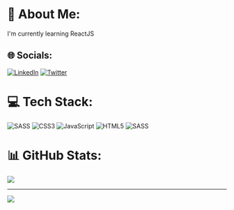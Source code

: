 # 💫 About Me:
I'm currently learning ReactJS


## 🌐 Socials:
[![LinkedIn](https://img.shields.io/badge/LinkedIn-%230077B5.svg?logo=linkedin&logoColor=white)](https://linkedin.com/in/ashisvi) [![Twitter](https://img.shields.io/badge/Twitter-%231DA1F2.svg?logo=Twitter&logoColor=white)](https://twitter.com/ashisvi) 

# 💻 Tech Stack:
![SASS](https://img.shields.io/badge/SASS-hotpink.svg?style=for-the-badge&logo=SASS&logoColor=white) ![CSS3](https://img.shields.io/badge/css3-%231572B6.svg?style=for-the-badge&logo=css3&logoColor=white) ![JavaScript](https://img.shields.io/badge/javascript-%23323330.svg?style=for-the-badge&logo=javascript&logoColor=%23F7DF1E) ![HTML5](https://img.shields.io/badge/html5-%23E34F26.svg?style=for-the-badge&logo=html5&logoColor=white) ![SASS](https://img.shields.io/badge/SASS-hotpink.svg?style=for-the-badge&logo=SASS&logoColor=white)
# 📊 GitHub Stats:
![](https://github-readme-stats.vercel.app/api/top-langs/?username=ashisvi&theme=dark&hide_border=false&include_all_commits=false&count_private=false&layout=compact)


---
[![](https://visitcount.itsvg.in/api?id=ashisvi&icon=0&color=0)](https://visitcount.itsvg.in)

<!-- Proudly created with GPRM ( https://gprm.itsvg.in ) -->
